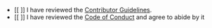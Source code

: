 - [[ ]] I have reviewed the [Contributor Guidelines][contributor].
- [[ ]] I have reviewed the [Code of Conduct][coc] and agree to abide by it

[contributor]: https://github.com/bats-core/bats-core/blob/master/docs/CONTRIBUTING.md
[coc]:         https://github.com/bats-core/bats-core/blob/master/docs/CODE_OF_CONDUCT.md
